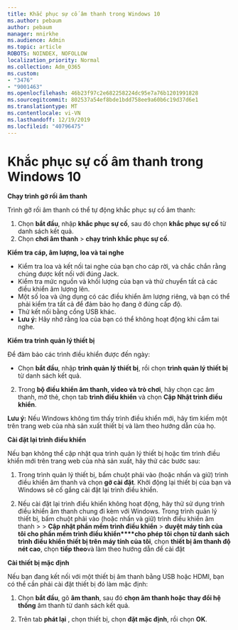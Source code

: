 ```yaml
---
title: Khắc phục sự cố âm thanh trong Windows 10
ms.author: pebaum
author: pebaum
manager: mnirkhe
ms.audience: Admin
ms.topic: article
ROBOTS: NOINDEX, NOFOLLOW
localization_priority: Normal
ms.collection: Adm_O365
ms.custom:
- "3476"
- "9001463"
ms.openlocfilehash: 46b23f97c2e682258224dc95e7a76b1201991828
ms.sourcegitcommit: 802537a54ef8bde1bdd758ee9a60b6c19d37d6e1
ms.translationtype: MT
ms.contentlocale: vi-VN
ms.lasthandoff: 12/19/2019
ms.locfileid: "40796475"
---
```

# <a name="troubleshooting-audio-problems-in-windows-10"></a>Khắc phục sự cố âm thanh trong Windows 10

**Chạy trình gỡ rối âm thanh**

Trình gỡ rối âm thanh có thể tự động khắc phục sự cố âm thanh: 

1. Chọn **bắt đầu**, nhập **khắc phục sự cố**, sau đó chọn **khắc phục sự cố** từ danh sách kết quả. 
2. Chọn **chơi âm thanh** > **chạy trình khắc phục sự cố**.

**Kiểm tra cáp, âm lượng, loa và tai nghe**

- Kiểm tra loa và kết nối tai nghe của bạn cho cáp rời, và chắc chắn rằng chúng được kết nối với đúng Jack.
- Kiểm tra mức nguồn và khối lượng của bạn và thử chuyển tất cả các điều khiển âm lượng lên.
- Một số loa và ứng dụng có các điều khiển âm lượng riêng, và bạn có thể phải kiểm tra tất cả để đảm bảo họ đang ở đúng cấp độ.
- Thử kết nối bằng cổng USB khác.
- **Lưu ý:** Hãy nhớ rằng loa của bạn có thể không hoạt động khi cắm tai nghe.

**Kiểm tra trình quản lý thiết bị**

Để đảm bảo các trình điều khiển được đến ngày:

- Chọn **bắt đầu**, nhập **trình quản lý thiết bị**, rồi chọn **trình quản lý thiết bị** từ danh sách kết quả.

2. Trong **bộ điều khiển âm thanh, video và trò chơi**, hãy chọn cạc âm thanh, mở thẻ, chọn tab **trình điều khiển** và chọn **Cập Nhật trình điều khiển**. 

**Lưu ý:** Nếu Windows không tìm thấy trình điều khiển mới, hãy tìm kiếm một trên trang web của nhà sản xuất thiết bị và làm theo hướng dẫn của họ.

**Cài đặt lại trình điều khiển**

Nếu bạn không thể cập nhật qua trình quản lý thiết bị hoặc tìm trình điều khiển mới trên trang web của nhà sản xuất, hãy thử các bước sau: 

1. Trong trình quản lý thiết bị, bấm chuột phải vào (hoặc nhấn và giữ) trình điều khiển âm thanh và chọn **gỡ cài đặt**. Khởi động lại thiết bị của bạn và Windows sẽ cố gắng cài đặt lại trình điều khiển.

2. Nếu cài đặt lại trình điều khiển không hoạt động, hãy thử sử dụng trình điều khiển âm thanh chung đi kèm với Windows. Trong trình quản lý thiết bị, bấm chuột phải vào (hoặc nhấn và giữ) trình điều khiển âm thanh > > **Cập nhật phần mềm trình điều khiển** > **duyệt máy tính của tôi cho phần mềm trình điều khiển****cho phép tôi chọn từ danh sách trình điều khiển thiết bị trên máy tính của tôi**, chọn **thiết bị âm thanh độ nét cao**, chọn **tiếp theo**và làm theo hướng dẫn để cài đặt

**Cài thiết bị mặc định**

Nếu bạn đang kết nối với một thiết bị âm thanh bằng USB hoặc HDMI, bạn có thể cần phải cài đặt thiết bị đó làm mặc định: 

1. Chọn **bắt đầu**, gõ **âm thanh**, sau đó **chọn âm thanh hoặc** **thay đổi hệ thống** âm thanh từ danh sách kết quả.

2. Trên tab **phát lại** , chọn thiết bị, chọn **đặt mặc định**, rồi chọn **OK**.

